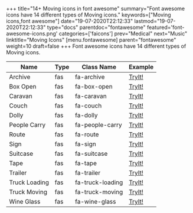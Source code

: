 +++
title="14+ Moving icons in font awesome"
summary="Font awesome icons have 14 different types of Moving icons."
keywords=["Moving icons,font awesome"]
date="19-07-2020T22:12:33"
lastmod="19-07-2020T22:12:33"
type="docs"
parentdoc="fontawesome"
featured='font-awesome-icons.png'
categories=['faicons']
prev="Medical"
next="Music"
linktitle="Moving Icons"
[menu.fontawesome]
parent="fontawesome"
weight=10
draft=false
+++
Font awesome icons have 14 different types of Moving icons.<div class='table-responsive'><table class='table'><thead><tr><th>Name</th><th>Type</th><th>Class Name</th><th>Example</th></tr></thead><tbody><tr><td><i class="fas fa-archive"></i>Archive</td><td>fas</td><td>fa-archive</td><td><a href='https://www.angularjswiki.com/fontawesome/fa-archive/' target='_blank'>TryIt!</a></td></tr><tr><td><i class="fas fa-box-open"></i>Box Open</td><td>fas</td><td>fa-box-open</td><td><a href='https://www.angularjswiki.com/fontawesome/fa-box-open/' target='_blank'>TryIt!</a></td></tr><tr><td><i class="fas fa-caravan"></i>Caravan</td><td>fas</td><td>fa-caravan</td><td><a href='https://www.angularjswiki.com/fontawesome/fa-caravan/' target='_blank'>TryIt!</a></td></tr><tr><td><i class="fas fa-couch"></i>Couch</td><td>fas</td><td>fa-couch</td><td><a href='https://www.angularjswiki.com/fontawesome/fa-couch/' target='_blank'>TryIt!</a></td></tr><tr><td><i class="fas fa-dolly"></i>Dolly</td><td>fas</td><td>fa-dolly</td><td><a href='https://www.angularjswiki.com/fontawesome/fa-dolly/' target='_blank'>TryIt!</a></td></tr><tr><td><i class="fas fa-people-carry"></i>People Carry</td><td>fas</td><td>fa-people-carry</td><td><a href='https://www.angularjswiki.com/fontawesome/fa-people-carry/' target='_blank'>TryIt!</a></td></tr><tr><td><i class="fas fa-route"></i>Route</td><td>fas</td><td>fa-route</td><td><a href='https://www.angularjswiki.com/fontawesome/fa-route/' target='_blank'>TryIt!</a></td></tr><tr><td><i class="fas fa-sign"></i>Sign</td><td>fas</td><td>fa-sign</td><td><a href='https://www.angularjswiki.com/fontawesome/fa-sign/' target='_blank'>TryIt!</a></td></tr><tr><td><i class="fas fa-suitcase"></i>Suitcase</td><td>fas</td><td>fa-suitcase</td><td><a href='https://www.angularjswiki.com/fontawesome/fa-suitcase/' target='_blank'>TryIt!</a></td></tr><tr><td><i class="fas fa-tape"></i>Tape</td><td>fas</td><td>fa-tape</td><td><a href='https://www.angularjswiki.com/fontawesome/fa-tape/' target='_blank'>TryIt!</a></td></tr><tr><td><i class="fas fa-trailer"></i>Trailer</td><td>fas</td><td>fa-trailer</td><td><a href='https://www.angularjswiki.com/fontawesome/fa-trailer/' target='_blank'>TryIt!</a></td></tr><tr><td><i class="fas fa-truck-loading"></i>Truck Loading</td><td>fas</td><td>fa-truck-loading</td><td><a href='https://www.angularjswiki.com/fontawesome/fa-truck-loading/' target='_blank'>TryIt!</a></td></tr><tr><td><i class="fas fa-truck-moving"></i>Truck Moving</td><td>fas</td><td>fa-truck-moving</td><td><a href='https://www.angularjswiki.com/fontawesome/fa-truck-moving/' target='_blank'>TryIt!</a></td></tr><tr><td><i class="fas fa-wine-glass"></i>Wine Glass</td><td>fas</td><td>fa-wine-glass</td><td><a href='https://www.angularjswiki.com/fontawesome/fa-wine-glass/' target='_blank'>TryIt!</a></td></tr></tbody></table></div>
